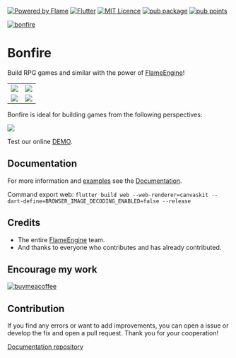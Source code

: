 [![Powered by Flame](https://img.shields.io/badge/Powered%20by-%F0%9F%94%A5-orange.svg)](https://flame-engine.org)
[![Flutter](https://img.shields.io/badge/Made%20with-Flutter-blue.svg)](https://flutter.dev/)
[![MIT Licence](https://badges.frapsoft.com/os/mit/mit.svg?v=103)](https://opensource.org/licenses/mit-license.php)
[![pub package](https://img.shields.io/pub/v/bonfire.svg)](https://pub.dev/packages/bonfire)
[![pub points](https://badges.bar/bonfire/pub%20points)](https://pub.dev/packages/bonfire/score)

[![bonfire](https://github.com/RafaelBarbosatec/bonfire/blob/master/media/bonfire.gif)](https://bonfire-engine.github.io/)


# Bonfire

Build RPG games and similar with the power of [FlameEngine](https://flame-engine.org/)!

|   |    |
| ------------------- | ------------------- |
| ![](https://github.com/RafaelBarbosatec/bonfire/blob/master/media/video.gif) |  ![](https://github.com/RafaelBarbosatec/bonfire/blob/develop/media/sunnyplace.gif) |
| ![](https://github.com/RafaelBarbosatec/bonfire/blob/develop/media/multi_biome.gif) | ![](https://github.com/RafaelBarbosatec/bonfire/blob/develop/media/mini_fantasy.gif) |



Bonfire is ideal for building games from the following perspectives:

![](https://github.com/RafaelBarbosatec/bonfire/blob/master/media/perspectiva.jpg)

Test our online [DEMO](https://bonfire-engine.github.io/examples/bonfire/).

## Documentation

For more information and [examples](https://bonfire-engine.github.io/#/examples) see the [Documentation](https://bonfire-engine.github.io/).

Command export web: `flutter build web --web-renderer=canvaskit --dart-define=BROWSER_IMAGE_DECODING_ENABLED=false --release
`

## Credits

 * The entire [FlameEngine](https://flame-engine.org/) team.
 * And thanks to everyone who contributes and has already contributed.

## Encourage my work

[![buymeacoffee](https://user-images.githubusercontent.com/835641/60540201-fcd7fa00-9ce4-11e9-87ec-1e98568e9f58.png)](https://www.buymeacoffee.com/rafaelbarbosa)

 
## Contribution

If you find any errors or want to add improvements, you can open a issue or develop the fix and open a pull request. Thank you for your cooperation!

[Documentation repository](https://github.com/bonfire-engine/bonfire-engine.github.io)
